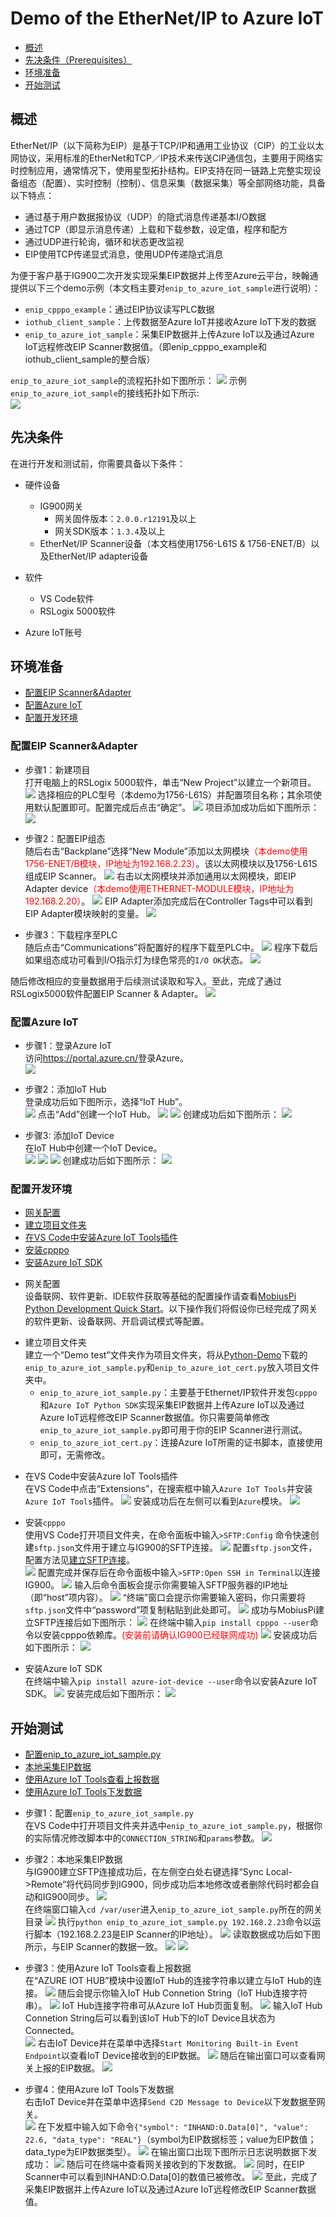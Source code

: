 # Demo of the EtherNet/IP to Azure IoT

 - [概述](#概述)
 - [先决条件（Prerequisites）](#先决条件prerequisites)
 - [环境准备](#环境准备)
 - [开始测试](#开始测试)

## 概述
EtherNet/IP（以下简称为EIP）是基于TCP/IP和通用工业协议（CIP）的工业以太网协议，采用标准的EtherNet和TCP／IP技术来传送CIP通信包，主要用于网络实时控制应用，通常情况下，使用星型拓扑结构。EIP支持在同一链路上完整实现设备组态（配置）、实时控制（控制）、信息采集（数据采集）等全部网络功能，具备以下特点：
- 通过基于用户数据报协议（UDP）的隐式消息传递基本I/O数据
- 通过TCP（即显示消息传递）上载和下载参数，设定值，程序和配方
- 通过UDP进行轮询，循环和状态更改监视
- EIP使用TCP传递显式消息，使用UDP传递隐式消息  

为便于客户基于IG900二次开发实现采集EIP数据并上传至Azure云平台，映翰通提供以下三个demo示例（本文档主要对`enip_to_azure_iot_sample`进行说明）：
- `enip_cpppo_example`：通过EIP协议读写PLC数据
- `iothub_client_sample`：上传数据至Azure IoT并接收Azure IoT下发的数据
- `enip_to_azure_iot_sample`：采集EIP数据并上传Azure IoT以及通过Azure IoT远程修改EIP Scanner数据值。（即enip_cpppo_example和iothub_client_sample的整合版）  

`enip_to_azure_iot_sample`的流程拓扑如下图所示：
![](images/2020-03-31-20-33-15.png)
示例`enip_to_azure_iot_sample`的接线拓扑如下所示:  
![](images/2020-04-02-14-30-01.png)

## 先决条件
在进行开发和测试前，你需要具备以下条件：
- 硬件设备
  - IG900网关
    - 网关固件版本：`2.0.0.r12191`及以上
    - 网关SDK版本：`1.3.4`及以上
  - EtherNet/IP Scanner设备（本文档使用1756-L61S & 1756-ENET/B）以及EtherNet/IP adapter设备
- 软件

  - VS Code软件
  - RSLogix 5000软件
- Azure IoT账号

## 环境准备

 - [配置EIP Scanner&Adapter](#配置eip-scanneradapter)
 - [配置Azure IoT](#配置azure-iot)
 - [配置开发环境](#配置开发环境)
### 配置EIP Scanner&Adapter
- 步骤1：新建项目  
打开电脑上的RSLogix 5000软件，单击“New Project”以建立一个新项目。
![](images/2020-03-31-20-39-30.png)
选择相应的PLC型号（本demo为1756-L61S）并配置项目名称；其余项使用默认配置即可。配置完成后点击“确定”。
![](images/2020-03-31-20-47-09.png)
项目添加成功后如下图所示：
![](images/2020-03-31-20-51-20.png)

- 步骤2：配置EIP组态  
随后右击“Backplane”选择“New Module”添加以太网模块<font color=#FF0000>（本demo使用1756-ENET/B模块，IP地址为192.168.2.23）</font>。该以太网模块以及1756-L61S组成EIP Scanner。
![](images/add-eth-module.gif)
右击以太网模块并添加通用以太网模块，即EIP Adapter device<font color=#FF0000>（本demo使用ETHERNET-MODULE模块，IP地址为192.168.2.20）</font>。
![](images/add-ethadapter-module.gif)
EIP Adapter添加完成后在Controller Tags中可以看到EIP Adapter模块映射的变量。
![](images/2020-04-01-10-22-35.png)

- 步骤3：下载程序至PLC  
随后点击“Communications”将配置好的程序下载至PLC中。
![](images/download-program.gif)
程序下载后如果组态成功可看到I/O指示灯为绿色常亮的`I/O OK`状态。
![](images/2020-04-01-10-49-24.png)

随后修改相应的变量数据用于后续测试读取和写入。至此，完成了通过RSLogix5000软件配置EIP Scanner & Adapter。
![](images/2020-04-02-14-41-12.png)

### 配置Azure IoT
- 步骤1：登录Azure IoT  
访问<https://portal.azure.cn/>登录Azure。  
![](images/2020-04-01-11-17-22.png)  

- 步骤2：添加IoT Hub  
登录成功后如下图所示，选择“IoT Hub”。  
![](images/2020-04-01-11-20-56.png)
点击“Add”创建一个IoT Hub。
![](images/2020-04-01-11-22-39.png)
![](images/2020-04-01-11-25-09.png)
创建成功后如下图所示：
![](images/2020-04-01-11-28-51.png)

- 步骤3: 添加IoT Device  
在IoT Hub中创建一个IoT Device。  
![](images/2020-04-01-11-30-32.png)
![](images/2020-04-01-11-31-08.png)
![](images/2020-04-01-11-32-57.png)
创建成功后如下图所示：
![](images/2020-04-01-11-33-28.png)

### 配置开发环境
- [网关配置](#gateway-configuration)
- [建立项目文件夹](#create-project-folder)
- [在VS Code中安装Azure IoT Tools插件](#install-azure-ioi-iools-plugin)
- [安装cpppo](#install-cpppo)
- [安装Azure IoT SDK](#install-azure-iot-sdk)

<a id="gateway-configuration"> </a>   

- 网关配置  
设备联网、软件更新、IDE软件获取等基础的配置操作请查看[MobiusPi Python Development Quick Start](http://doc.ig.inhand.com.cn/zh_CN/latest/QuickStart.html)。以下操作我们将假设你已经完成了网关的软件更新、设备联网、开启调试模式等配置。  

<a id="create-project-folder"> </a>  

- 建立项目文件夹  
建立一个“Demo test”文件夹作为项目文件夹，将从[Python-Demo](https://github.com/inhandnet/Python-Demo)下载的`enip_to_azure_iot_sample.py`和`enip_to_azure_iot_cert.py`放入项目文件夹中。
  - `enip_to_azure_iot_sample.py`：主要基于Ethernet/IP软件开发包`cpppo`和`Azure IoT Python SDK`实现采集EIP数据并上传Azure IoT以及通过Azure IoT远程修改EIP Scanner数据值。你只需要简单修改`enip_to_azure_iot_sample.py`即可用于你的EIP Scanner进行测试。 
  - `enip_to_azure_iot_cert.py`：连接Azure IoT所需的证书脚本，直接使用即可，无需修改。

<a id="install-azure-ioi-iools-plugin"> </a>  

- 在VS Code中安装Azure IoT Tools插件  
在VS Code中点击“Extensions”，在搜索框中输入`Azure IoT Tools`并安装`Azure IoT Tools`插件。
![](images/2020-04-02-12-50-42.png)
安装成功后在左侧可以看到`Azure`模块。
![](images/2020-04-02-13-18-17.png)

<a id="install-cpppo"> </a> 

- 安装`cpppo`  
使用VS Code打开项目文件夹，在命令面板中输入`>SFTP:Config` 命令快速创建`sftp.json`文件用于建立与IG900的SFTP连接。
![](images/2020-04-01-19-55-23.png)
配置`sftp.json`文件，配置方法见[建立SFTP连接](http://doc.ig.inhand.com.cn/zh_CN/latest/QuickStart.html#sftp)。  
![](images/2020-04-01-20-34-55.png)
配置完成并保存后在命令面板中输入`>SFTP:Open SSH in Terminal`以连接IG900。
![](images/2020-04-01-20-03-42.png)
输入后命令面板会提示你需要输入SFTP服务器的IP地址（即“host”项内容）。
![](images/2020-04-01-20-04-20.png)
“终端”窗口会提示你需要输入密码，你只需要将`sftp.json`文件中“password”项复制粘贴到此处即可。
![](images/2020-04-01-20-35-30.png)
成功与MobiusPi建立SFTP连接后如下图所示：
![](images/2020-04-01-20-06-20.png)
在终端中输入`pip install cpppo --user`命令以安装cpppo依赖库。<font color=#FF0000>(安装前请确认IG900已经联网成功)</font>
![](images/2020-04-01-20-08-17.png)
安装成功后如下图所示：
![](images/2020-04-01-20-18-28.png)

<a id="install-azure-iot-sdk"> </a> 

- 安装Azure IoT SDK  
在终端中输入`pip install azure-iot-device --user`命令以安装Azure IoT SDK。
![](images/2020-04-01-20-20-40.png)
安装完成后如下图所示：
![](images/2020-04-01-20-26-28.png)

## 开始测试
- [配置enip_to_azure_iot_sample.py](#configuration-enip-to-azure-iot-sample)
- [本地采集EIP数据](#collect-eip-data-locally)
- [使用Azure IoT Tools查看上报数据](#view-reported-data)
- [使用Azure IoT Tools下发数据](#send-data)

<a id="configuration-enip-to-azure-iot-sample"> </a> 

- 步骤1：配置`enip_to_azure_iot_sample.py`  
在VS Code中打开项目文件夹并选中`enip_to_azure_iot_sample.py`，根据你的实际情况修改脚本中的`CONNECTION_STRING`和`params`参数。
![](images/2020-04-02-12-43-48.png)

<a id="collect-eip-data-locally"> </a>

- 步骤2：本地采集EIP数据   
与IG900建立SFTP连接成功后，在左侧空白处右键选择“Sync Local->Remote”将代码同步到IG900，同步成功后本地修改或者删除代码时都会自动和IG900同步。
![](images/2020-04-01-20-37-00.png)  
在终端窗口输入`cd /var/user`进入`enip_to_azure_iot_sample.py`所在的网关目录
![](images/2020-04-01-20-38-00.png)
执行`python enip_to_azure_iot_sample.py 192.168.2.23`命令以运行脚本（192.168.2.23是EIP Scanner的IP地址）。
![](images/2020-04-02-13-28-11.png)
读取数据成功后如下图所示，与EIP Scanner的数据一致。
![](images/2020-04-02-13-34-28.png)
![](images/2020-04-02-13-39-17.png)

<a id="view-reported-data"> </a>

- 步骤3：使用Azure IoT Tools查看上报数据  
在“AZURE IOT HUB”模块中设置IoT Hub的连接字符串以建立与IoT Hub的连接。
![](images/set-iot-hub-constr.gif)
随后会提示你输入IoT Hub Connetion String（IoT Hub连接字符串）。
![](images/2020-04-02-13-48-18.png)
IoT Hub连接字符串可从Azure IoT Hub页面复制。
![](images/2020-04-02-13-49-28.png)
输入IoT Hub Connetion String后可以看到该IoT Hub下的IoT Device且状态为Connected。  
![](images/2020-04-02-13-50-44.png)
右击IoT Device并在菜单中选择`Start Monitoring Built-in Event Endpoint`以查看IoT Device接收到的EIP数据。
![](images/2020-04-02-13-51-53.png)
随后在输出窗口可以查看网关上报的EIP数据。
![](images/2020-04-02-13-53-54.png)

<a id="send-data"> </a>

- 步骤4：使用Azure IoT Tools下发数据  
右击IoT Device并在菜单中选择`Send C2D Message to Device`以下发数据至网关。  
![](images/2020-04-02-13-54-47.png)
在下发框中输入如下命令`{"symbol": "INHAND:O.Data[0]", "value": 22.6, "data_type": "REAL"}`（symbol为EIP数据标签；value为EIP数值；data_type为EIP数据类型）。
![](images/2020-04-02-14-00-30.png)
在输出窗口出现下图所示日志说明数据下发成功：
![](images/2020-04-02-13-57-48.png)
随后可在终端中查看网关接收到的下发数据。
![](images/2020-04-02-14-02-02.png)
同时，在EIP Scanner中可以看到INHAND:O.Data[0]的数值已被修改。
![](images/2020-04-02-14-28-22.png)
至此，完成了采集EIP数据并上传Azure IoT以及通过Azure IoT远程修改EIP Scanner数据值。
